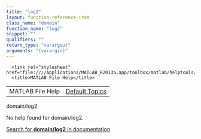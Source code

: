 ```yaml
---
title: "log2"
layout: function-reference-item
class_name: "domain"
function_name: "log2"
snippet: ""
qualifiers: ""
return_type: "varargout"
arguments: "(varargin)"
---
```


<html>
   <head>
      <meta http-equiv="Content-Type" content="text/html; charset=utf-8">
   
      <link rel="stylesheet" href="file:////Applications/MATLAB_R2013a.app/toolbox/matlab/helptools/private/helpwin.css">
      <title>MATLAB File Help</title>
   </head>
   <body>
      <!--Single-page help-->
      <table border="0" cellspacing="0" width="100%">
         <tr class="subheader">
            <td class="headertitle">MATLAB File Help</td>
            <td class="subheader-right"><a href="matlab:helpwin">Default Topics</a></td>
         </tr>
      </table>
      <div class="title">domain/log2</div>
      <!--No help found-->
      <p>No help found for <span class="helptopic">domain/log2</span>.
      </p>
      <p><a href="matlab:docsearch('domain/log2')">
            Search for <b>domain/log2</b> in documentation
            </a></p>
   </body>
</html>
